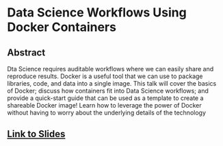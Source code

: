 # Data Science Workflows Using Docker Containers

## Abstract

Dta Science requires auditable workflows where we can easily share and reproduce results. Docker is a useful tool that we can use to package libraries, code, and data into a single image. This talk will cover the basics of Docker; discuss how containers fit into Data Science workflows; and provide a quick-start guide that can be used as a template to create a shareable Docker image! Learn how to leverage the power of Docker without having to worry about the underlying details of the technology

## [Link to Slides](http://bit.ly/docker-for-data-science)
